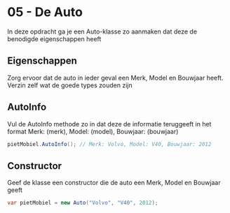# 05 - De Auto

In deze opdracht ga je een Auto-klasse zo aanmaken dat deze de benodigde eigenschappen heeft

## Eigenschappen
Zorg ervoor dat de auto in ieder geval een Merk, Model en Bouwjaar heeft. Verzin zelf wat de goede types zouden zijn

## AutoInfo
Vul de AutoInfo methode zo in dat deze de informatie teruggeeft in het format Merk: (merk), Model: (model), Bouwjaar: (bouwjaar)
```csharp
pietMobiel.AutoInfo(); // Merk: Volvo, Model: V40, Bouwjaar: 2012
```

## Constructor
Geef de klasse een constructor die de auto een Merk, Model en Bouwjaar geeft
```csharp
var pietMobiel = new Auto("Volvo", "V40", 2012);
```